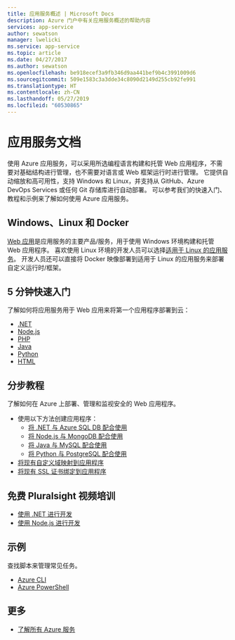 ```yaml
---
title: 应用服务概述 | Microsoft Docs
description: Azure 门户中有关应用服务概述的帮助内容
services: app-service
author: sewatson
manager: lwelicki
ms.service: app-service
ms.topic: article
ms.date: 04/27/2017
ms.author: sewatson
ms.openlocfilehash: be918ecef3a9fb346d9aa441bef9b4c3991009d6
ms.sourcegitcommit: 509e1583c3a3dde34c8090d2149d255cb92fe991
ms.translationtype: HT
ms.contentlocale: zh-CN
ms.lasthandoff: 05/27/2019
ms.locfileid: "60530865"
---
```

# <a name="app-service-documentation"></a>应用服务文档
使用 Azure 应用服务，可以采用所选编程语言构建和托管 Web 应用程序，不需要对基础结构进行管理，也不需要对语言或 Web 框架运行时进行管理。 它提供自动缩放和高可用性，支持 Windows 和 Linux，并支持从 GitHub、Azure DevOps Services 或任何 Git 存储库进行自动部署。 可以参考我们的快速入门、教程和示例来了解如何使用 Azure 应用服务。

## <a name="windows-linux-and-docker"></a>Windows、Linux 和 Docker
[Web 应用](/app-service/overview)是应用服务的主要产品/服务，用于使用 Windows 环境构建和托管 Web 应用程序。 喜欢使用 Linux 环境的开发人员可以选择[适用于 Linux 的应用服务](/app-service/containers/app-service-linux-intro)。 开发人员还可以直接将 Docker 映像部署到适用于 Linux 的应用服务来部署自定义运行时/框架。

## <a name="5-minute-quickstarts"></a>5 分钟快速入门

了解如何将应用服务用于 Web 应用来将第一个应用程序部署到云：

- [.NET](/azure/app-service/app-service-web-get-started-dotnet)
- [Node.js](/azure/app-service/app-service-web-get-started-nodejs)
- [PHP](/azure/app-service/app-service-web-get-started-php)
- [Java](/azure/app-service/app-service-web-get-started-java)
- [Python](/azure/app-service/containers/quickstart-python)
- [HTML](/azure/app-service/app-service-web-get-started-html)

## <a name="step-by-step-tutorials"></a>分步教程

了解如何在 Azure 上部署、管理和监视安全的 Web 应用程序。

- 使用以下方法创建应用程序：
  - [将 .NET 与 Azure SQL DB 配合使用](/azure/app-service/app-service-web-tutorial-dotnet-sqldatabase)
  - [将 Node.js 与 MongoDB 配合使用](/azure/app-service/app-service-web-tutorial-nodejs-mongodb-app)
  - [将 Java 与 MySQL 配合使用](/app-service/app-service-web-tutorial-java-mysql)
  - [将 Python 与 PostgreSQL 配合使用](/app-service/containers/tutorial-python-postgresql-app)
- [将现有自定义域映射到应用程序](/azure/app-service/app-service-web-tutorial-custom-domain)
- [将现有 SSL 证书绑定到应用程序](/azure/app-service/app-service-web-tutorial-custom-SSL)

## <a name="free-pluralsight-video-training"></a>免费 Pluralsight 视频培训

- [使用 .NET 进行开发](https://www.pluralsight.com/courses/developing-dotnet-microsoft-azure-getting-started?twoid=d6abac77-7dcc-4d33-9e03-f85e78989f02)
- [使用 Node.js 进行开发](https://www.pluralsight.com/courses/developing-nodejs-microsoft-azure-getting-started?twoid=d6abac77-7dcc-4d33-9e03-f85e78989f02)

## <a name="samples"></a>示例

查找脚本来管理常见任务。

- [Azure CLI](/azure/app-service/app-service-cli-sample)
- [Azure PowerShell](/azure/app-service/samples-powershell)

## <a name="more"></a>更多

- [了解所有 Azure 服务](https://aka.ms/j3wr7y)
